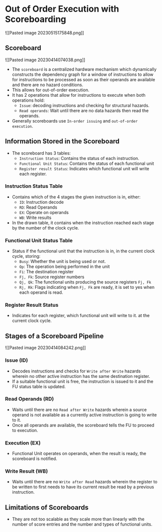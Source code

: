 # Out of Order Execution with Scoreboarding
![[Pasted image 20230515175848.png]]
## Scoreboard
![[Pasted image 20230414074038.png]]
* The `scoreboard` is a centralized hardware mechanism which dynamically constructs the dependency graph for a window of instructions to allow for instructions to be processed as soon as their operands are available and there are no hazard conditions.
* This allows for out-of-order execution.
* It has 2 operations that allow for instructions to execute when both operations hold: 
	* `Issue`: decoding instructions and checking for structural hazards. 
	* `Read operands`: Wait until there are no data hazards then read the operands.
* Generally scoreboards use `In-order issuing` and `out-of-order execution`.

## Information Stored in the Scoreboard
* The scoreboard has 3 tables: 
	* `Instruction Status`: Contains the status of each instruction.
	* `Functional Unit Status`: Contains the status of each functional unit
	* `Register result Status`: Indicates which functional unit will write each register.

### Instruction Status Table
* Contains which of the 4 stages the given instruction is in, either: 
	* `ID`: Instruction decode
	* `RD`: Read Operands
	* `EX`: Operate on operands
	* `WB`: Write results
* In the drawn table, it contains when the instruction reached each stage by the number of the clock cycle.
### Functional Unit Status Table
* Status if the functional unit that the instruction is in, in the current clock cycle, storing: 
	* `Busy`: Whether the unit is being used or not.
	* `Op`: The operation being performed in the unit
	* `Fi`: The destination register
	* `Fj, Fk`: Source register numbers
	* `Qj, Qk`: The functional units producing the source registers `Fj, Fk`
	* `Rj, Rk`: Flags indicating when `Fj, Fk` are ready, it is set to yes when each operand is read.
### Register Result Status
* Indicates for each register, which functional unit will write to it. at the current clock cycle.

## Stages of a Scoreboard Pipeline
![[Pasted image 20230414084242.png]]
### Issue (ID)
* Decodes instructions and checks for `Write after Write` hazards wherein no other active instruction has the same destination register.
* If a suitable functional unit is free, the instruction is issued to it and the FU status table is updated.
### Read Operands (RD)
* Waits until there are no `Read after Write` hazards wherein a source operand is not available as a currently active instruction is going to write to it.
* Once all operands are available, the scoreboard tells the FU to proceed to execution.
### Execution (EX)
* Functional Unit operates on operands, when the result is ready, the scoreboard is notified.
### Write Result (WB)
* Waits until there are no `Write after Read` hazards wherein the register to be written to first needs to have its current result be read by a previous instruction.

## Limitations of Scoreboards
* They are not too scalable as they scale more than linearly with the number of score entries and the number and types of functional units.